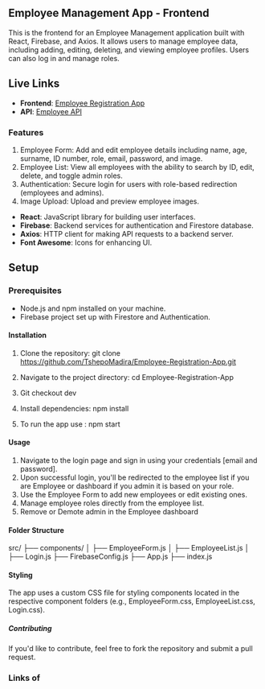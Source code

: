 ## Employee Management App - Frontend
This is the frontend for an Employee Management application built with React, Firebase, and Axios. It allows users to manage employee data, including adding, editing, deleting, and viewing employee profiles. Users can also log in and manage roles.



## Live Links

- **Frontend**: [Employee Registration App](https://employee-registration-app-eta.vercel.app)
- **API**: [Employee API](https://employee-app-nodejs-1-1jjz.onrender.com/api/employees)


### Features
1. Employee Form: Add and edit employee details including name, age, surname, ID number, role, email, password, and image.
2. Employee List: View all employees with the ability to search by ID, edit, delete, and toggle admin roles.
3. Authentication: Secure login for users with role-based redirection (employees and admins).
4. Image Upload: Upload and preview employee images.

- **React**: JavaScript library for building user interfaces.
- **Firebase**: Backend services for authentication and Firestore database.
- **Axios**: HTTP client for making API requests to a backend server.
- **Font Awesome**: Icons for enhancing UI.


## Setup

### Prerequisites

- Node.js and npm installed on your machine.
- Firebase project set up with Firestore and Authentication.

#### Installation

1. Clone the repository:
git clone https://github.com/TshepoMadira/Employee-Registration-App.git

2. Navigate to the project directory:
cd Employee-Registration-App

3. Git checkout dev

4. Install dependencies:
 npm install

5. To run the app use :
 npm start



#### Usage
1. Navigate to the login page and sign in using your credentials [email and password].
2. Upon successful login, you'll be redirected to the employee list if you are Employee or dashboard if you admin it is based on your role.
3. Use the Employee Form to add new employees or edit existing ones.
4. Manage employee roles directly from the employee list.
5. Remove or Demote admin in the Employee dashboard

#### Folder Structure
src/
├── components/
│   ├── EmployeeForm.js
│   ├── EmployeeList.js
│   ├── Login.js
├── FirebaseConfig.js
├── App.js
├── index.js


#### Styling
The app uses a custom CSS file for styling components located in the respective component folders (e.g., EmployeeForm.css, EmployeeList.css, Login.css).

##### Contributing
If you'd like to contribute, feel free to fork the repository and submit a pull request.

### Links of